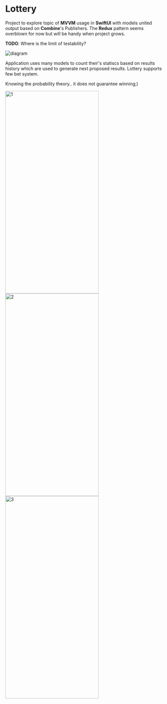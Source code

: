 # Lottery

Project to explore topic of **MVVM** usage in **SwiftUI** with models united output based on **Combine**'s Publishers. The **Redux** pattern seems overblown for now but will be handy when project grows. 

**TODO**: Where is the limit of testability? 

![diagram](https://github.com/user-attachments/assets/e10e9dfe-78b6-4a00-a0a2-25fedd67a02a)

Application uses many models to count their's statiscs based on results history which are used to generate next proposed results. Lottery supports few bet system.

Knowing the probability theory.. it does not guarantee winning;)

<img width="295" height="639" alt="1" src="https://github.com/user-attachments/assets/a19977ec-a1f7-44c5-96c3-9a60e089d6ec" />
<img width="295" height="639" alt="2" src="https://github.com/user-attachments/assets/f3fc1f78-80af-4884-8545-1bce85f09537" />
<img width="295" height="639" alt="3" src="https://github.com/user-attachments/assets/6b162206-2b7f-48ef-8664-c5f5031a6fe4" />
